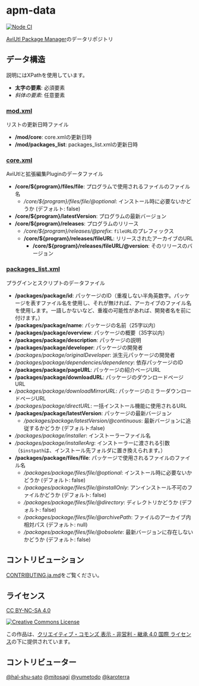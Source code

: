# apm-data

[![Node CI](https://github.com/hal-shu-sato/apm-data/actions/workflows/nodejs.yml/badge.svg)](https://github.com/hal-shu-sato/apm-data/actions/workflows/nodejs.yml)

[AviUtl Package Manager](https://github.com/hal-shu-sato/apm)のデータリポジトリ

## データ構造

説明にはXPathを使用しています。

- **太字の要素**: 必須要素
- _斜体の要素_: 任意要素

### [mod.xml](./data/mod.xml)

リストの更新日時ファイル

- **/mod/core**: core.xmlの更新日時
- **/mod/packages_list**: packages_list.xmlの更新日時

### [core.xml](./data/core.xml)

AviUtlと拡張編集Pluginのデータファイル

- **/core/${program}/files/file**: プログラムで使用されるファイルのファイル名
  - _/core/${program}/files/file/@optional_: インストール時に必要ないかどうか (デフォルト: false)
- **/core/${program}/latestVersion**: プログラムの最新バージョン
- **/core/${program}/releases**: プログラムのリリース
  - _/core/${program}/releases/@prefix_: `fileURL`のプレフィックス
  - **/core/${program}/releases/fileURL**: リリースされたアーカイブのURL
    - **/core/${program}/releases/fileURL/@version**: そのリリースのバージョン

### [packages_list.xml](./data/packages_list.xml)

プラグインとスクリプトのデータファイル

- **/packages/package/id**: パッケージのID（重複しない半角英数字。パッケージを表すファイル名を使用し、それが無ければ、アーカイブのファイル名を使用します。一語しかないなど、重複の可能性があれば、開発者名を前に付けます。）
- **/packages/package/name**: パッケージの名前（25字以内）
- **/packages/package/overview**: パッケージの概要（35字以内）
- **/packages/package/description**: パッケージの説明
- **/packages/package/developer**: パッケージの開発者
- _/packages/package/originalDeveloper_: 派生元パッケージの開発者
- _/packages/package/dependencies/dependency_: 依存パッケージのID
- **/packages/package/pageURL**: パッケージの紹介ページURL
- **/packages/package/downloadURL**: パッケージのダウンロードページURL
- _/packages/package/downloadMirrorURL_: パッケージのミラーダウンロードページURL
- _/packages/package/directURL_: 一括インストール機能に使用されるURL
- **/packages/package/latestVersion**: パッケージの最新バージョン
  - _/packages/package/latestVersion/@continuous_: 最新バージョンに追従するかどうか (デフォルト:false)
- _/packages/package/installer_: インストーラーファイル名
- _/packages/package/installerArg_: インストーラーに渡される引数（`$instpath`は、インストール先フォルダに置き換えられます。）
- **/packages/package/files/file**: パッケージで使用されるファイルのファイル名
  - _/packages/package/files/file/@optional_: インストール時に必要ないかどうか (デフォルト: false)
  - _/packages/package/files/file/@installOnly_: アンインストール不可のファイルかどうか (デフォルト: false)
  - _/packages/package/files/file/@directory_: ディレクトリかどうか (デフォルト: false)
  - _/packages/package/files/file/@archivePath_: ファイルのアーカイブ内相対パス (デフォルト: null)
  - _/packages/package/files/file/@obsolete_: 最新バージョンに存在しないかどうか (デフォルト: false)

## コントリビューション

[CONTRIBUTING.ja.md](./CONTRIBUTING.ja.md)をご覧ください。

## ライセンス

[CC BY-NC-SA 4.0](./LICENSE)

[![Creative Commons License](https://i.creativecommons.org/l/by-nc-sa/4.0/88x31.png)
](https://creativecommons.org/licenses/by-nc-sa/4.0/)

この作品は、[クリエイティブ・コモンズ 表示 - 非営利 - 継承 4.0 国際 ライセンス](https://creativecommons.org/licenses/by-nc-sa/4.0/)の下に提供されています。

## コントリビューター

[@hal-shu-sato](https://github.com/hal-shu-sato)
[@mitosagi](https://github.com/mitosagi)
[@yumetodo](https://github.com/yumetodo)
[@karoterra](https://github.com/karoterra)
